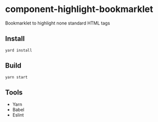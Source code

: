 # component-highlight-bookmarklet
Bookmarklet to highlight none standard HTML tags

## Install

```
yard install
```

## Build

```
yarn start
```

## Tools

* Yarn
* Babel
* Eslint
